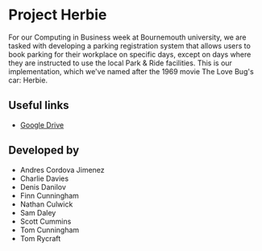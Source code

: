 # Project Herbie
For our Computing in Business week at Bournemouth university, we are tasked with developing a parking registration system that allows users to book parking for their workplace on specific days, except on days where they are instructed to use the local Park & Ride facilities. This is our implementation, which we've named after the 1969 movie The Love Bug's car: Herbie.

## Useful links
- [Google Drive](https://drive.google.com/open?id=18etiEnC5BQGlqhgtxGrCqxqxmzAhEapO)

## Developed by
- Andres Cordova Jimenez
- Charlie Davies
- Denis Danilov
- Finn Cunningham
- Nathan Culwick
- Sam Daley
- Scott Cummins
- Tom Cunningham
- Tom Rycraft